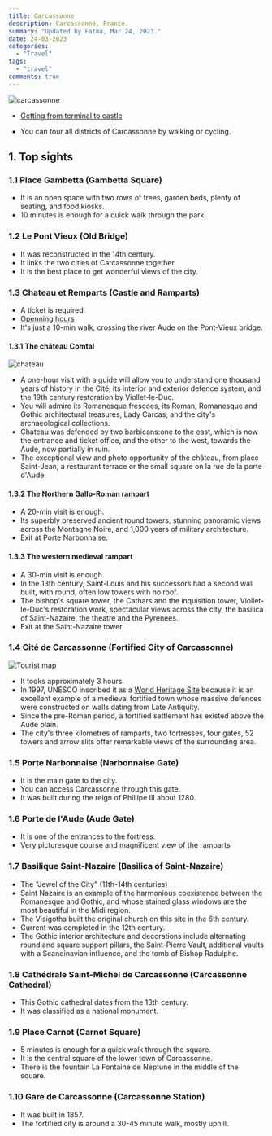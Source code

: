 ```yaml
---
title: Carcassonne
description: Carcassonne, France.
summary: "Updated by Fatma, Mar 24, 2023."
date: 24-03-2023
categories:
  - "Travel"
tags:
  - "travel"
comments: true
---
```

![carcassonne](/img/carcassonne.png)

- [Getting from terminal to castle](https://www.rome2rio.com/s/Carcassonne-Station/Cit%C3%A9-de-Carcassonne)

- You can tour all districts of Carcassonne by walking or cycling.

## 1. Top sights

### 1.1 Place Gambetta (Gambetta Square)

- It is an open space with two rows of trees, garden beds, plenty of seating, and food kiosks.
- 10 minutes is enough for a quick walk through the park.

### 1.2 Le Pont Vieux (Old Bridge)

- It was reconstructed in the 14th century.
- It links the two cities of Carcassonne together.
- It is the best place to get wonderful views of the city.

### 1.3 Chateau et Remparts (Castle and Ramparts)

- A ticket is required.
- [Openning hours](https://www.remparts-carcassonne.fr/en/Prepare-for-your-visit/Practical-information2#time)
- It's just a 10-min walk, crossing the river Aude on the Pont-Vieux bridge.

#### 1.3.1 The château Comtal

![chateau](/img/chateau.png)

- A one-hour visit with a guide will allow you to understand one thousand years of history in the Cité, its interior and exterior defence system, and the 19th century restoration by Viollet-le-Duc.
- You will admire its Romanesque frescoes, its Roman, Romanesque and Gothic architectural treasures, Lady Carcas, and the city's archaeological collections.
- Chateau was defended by two barbicans:one to the east, which is now the entrance and ticket office, and the other to the west, towards the Aude, now partially in ruin.
- The exceptional view and photo opportunity of the château, from place Saint-Jean, a restaurant terrace or the small square on la rue de la porte d'Aude.

#### 1.3.2 The Northern Gallo-Roman rampart

- A 20-min visit is enough.
- Its superbly preserved ancient round towers, stunning panoramic views across the Montagne Noire, and 1,000 years of military architecture.
- Exit at Porte Narbonnaise.

#### 1.3.3 The western medieval rampart

- A 30-min visit is enough.
- In the 13th century, Saint-Louis and his successors had a second wall built, with round, often low towers with no roof.
- The bishop's square tower, the Cathars and the inquisition tower, Viollet-le-Duc's restoration work, spectacular views across the city, the basilica of Saint-Nazaire, the theatre and the Pyrenees.
- Exit at the Saint-Nazaire tower.

### 1.4 Cité de Carcassonne (Fortified City of Carcassonne)

![Tourist map](https://ontheworldmap.com/france/city/carcassonne/cite-de-carcassonne-tourist-map.jpg)

- It tooks approximately 3 hours.
- In 1997, UNESCO inscribed it as a [World Heritage Site](https://whc.unesco.org/en/list/770/) because it is an excellent example of a medieval fortified town whose massive defences were constructed on walls dating from Late Antiquity.
- Since the pre-Roman period, a fortified settlement has existed above the Aude plain.
- The city's three kilometres of ramparts, two fortresses, four gates, 52 towers and arrow slits offer remarkable views of the surrounding area.

### 1.5 Porte Narbonnaise (Narbonnaise Gate)

- It is the main gate to the city.
- You can access Carcassonne through this gate.
- It was built during the reign of Phillipe III about 1280.

### 1.6 Porte de l'Aude (Aude Gate)

- It is one of the entrances to the fortress.
- Very picturesque course and magnificent view of the ramparts

### 1.7 Basilique Saint-Nazaire (Basilica of Saint-Nazaire)

- The "Jewel of the City" (11th-14th centuries)
- Saint Nazaire is an example of the harmonious coexistence between the Romanesque and Gothic, and whose stained glass windows are the most beautiful in the Midi region.
- The Visigoths built the original church on this site in the 6th century.
- Current was completed in the 12th century.
- The Gothic interior architecture and decorations include alternating round and square support pillars, the Saint-Pierre Vault, additional vaults with a Scandinavian influence, and the tomb of Bishop Radulphe.

### 1.8 Cathédrale Saint-Michel de Carcassonne (Carcassonne Cathedral)

- This Gothic cathedral dates from the 13th century.
- It was classified as a national monument.

### 1.9 Place Carnot (Carnot Square)

- 5 minutes is enough for a quick walk through the square.
- It is the central square of the lower town of Carcassonne.
- There is the fountain La Fontaine de Neptune in the middle of the square.

### 1.10 Gare de Carcassonne (Carcassonne Station)

- It was built in 1857.
- The fortified city is around a 30-45 minute walk, mostly uphill.
